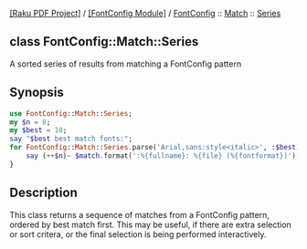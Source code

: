 [[Raku PDF Project]](https://pdf-raku.github.io)
 / [[FontConfig Module]](https://pdf-raku.github.io/FontConfig-raku)
 / [FontConfig](https://pdf-raku.github.io/FontConfig-raku/FontConfig)
 :: [Match](https://pdf-raku.github.io/FontConfig-raku/FontConfig/Match)
 :: [Series](https://pdf-raku.github.io/FontConfig-raku/FontConfig/Match/Series)

class FontConfig::Match::Series
-------------------------------

A sorted series of results from matching a FontConfig pattern

Synopsis
--------

```raku
use FontConfig::Match::Series;
my $n = 0;
my $best = 10;
say "$best best match fonts:";
for FontConfig::Match::Series.parse('Arial,sans:style<italic>', :$best) -> FontConfig::Match $match {
    say (++$n)~ $match.format(':%{fullname}: %{file} (%{fontformat})');
}
```

Description
-----------

This class returns a sequence of matches from a FontConfig pattern, ordered by best match first. This may be useful, if there are extra selection or sort critera, or the final selection is being performed interactively.

